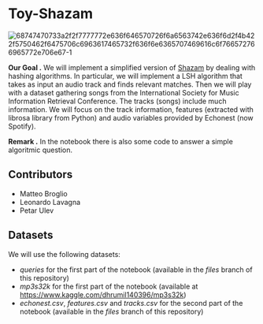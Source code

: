 # Toy-Shazam

![68747470733a2f2f7777772e636f646570726f6a6563742e636f6d2f4b422f5750462f6475706c6963617465732f636f6e6365707469616c6f766572766965772e706e67-1](https://user-images.githubusercontent.com/91341004/151998516-2c311377-a9a6-4d09-8339-6eba83cc8b59.png)



**Our Goal .** We will implement a simplified version of [Shazam](https://www.shazam.com) by dealing with hashing algorithms. In particular, we will implement a LSH algorithm that takes as input an audio track and finds relevant matches. Then we will play with a dataset gathering songs from the International Society for Music Information Retrieval Conference. The tracks (songs) include much information. We will focus on the track information, features (extracted with librosa library from Python) and audio variables provided by Echonest (now Spotify).

**Remark .** In the notebook there is also some code to answer a simple algoritmic question.

## Contributors
- Matteo Broglio
- Leonardo Lavagna
- Petar Ulev

## Datasets 
We will use the following datasets:
- *queries* for the first part of the notebook (available in the *files* branch of this repository)
- *mp3s32k* for the first part of the notebook (available at https://www.kaggle.com/dhrumil140396/mp3s32k)
- *echonest.csv*, *features.csv* and *tracks.csv* for the second part of the notebook (available in the *files* branch of this repository)
